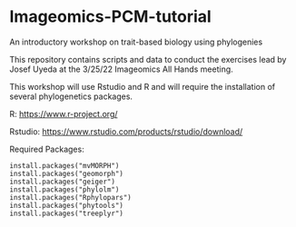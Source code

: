 # Imageomics-PCM-tutorial
An introductory workshop on trait-based biology using phylogenies

This repository contains scripts and data to conduct the exercises lead by Josef Uyeda at the 3/25/22 Imageomics All Hands meeting.

This workshop will use Rstudio and R and will require the installation of several phylogenetics packages.

R:
https://www.r-project.org/

Rstudio:
https://www.rstudio.com/products/rstudio/download/

Required Packages:

```
install.packages("mvMORPH")
install.packages("geomorph")
install.packages("geiger")
install.packages("phylolm")
install.packages("Rphylopars")
install.packages("phytools")
install.packages("treeplyr")
```
